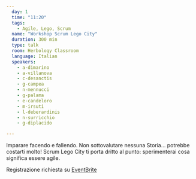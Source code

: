```yaml
---
  day: 1
  time: "11:20"
  tags:
    - Agile, Lego, Scrum
  name: "Workshop Scrum Lego City"
  duration: 300 min
  type: talk
  room: Herbology Classroom
  language: Italian
  speakers:
    - a-dimarino
    - a-villanova
    - c-desanctis
    - g-campea
    - n-mennucci
    - g-palama
    - e-candeloro
    - m-irsuti
    - l-deberardinis
    - n-surricchio
    - g-diplacido

---
```


Imparare facendo e fallendo. Non sottovalutare nessuna Storia… potrebbe costarti molto! Scrum Lego City ti porta dritto al punto: sperimenterai cosa significa essere agile.

Registrazione richiesta su [EventBrite](https://www.eventbrite.it/e/biglietti-scrum-lego-city-devfest-pescara-2023-749055283517?aff=oddtdtcreator)
